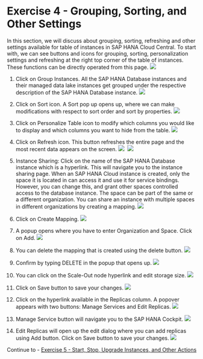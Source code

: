 # Exercise 4 - Grouping, Sorting, and Other Settings

In this section, we will discuss about grouping, sorting, refreshing and other settings available for table of instances in SAP HANA Cloud Central.
To start with, we can see buttons and icons for grouping, sorting, personalization settings and refreshing at the right top corner of the table of instances. These functions can be directly operated from this page.
    <kbd>
    ![](./images_new/1.png)
    </kbd>
    
1. Click on Group Instances. All the SAP HANA Database instances and their managed data lake instances get grouped under the respective description of the SAP HANA Database instance.
    <kbd>
    ![](./images_new/2.png)
    </kbd>
    
2. Click on Sort icon. A Sort pop up opens up, where we can make modifications with respect to sort order and sort by properties.
    <kbd>
    ![](./images_new/3.png)
    </kbd>
    
3. Click on Personalize Table icon to modify which columns you would like to display and which columns you want to hide from the table.
    <kbd>
    ![](./images_new/4.png)
    </kbd>
    
4. Click on Refresh icon. This button refreshes the entire page and the most recent data appears on the screen.
    <kbd>
    ![](./images_new/5.png)
    </kbd>
    <kbd>
    ![](./images_new/6.png)
    </kbd>
    
5. Instance Sharing: Click on the name of the SAP HANA Database instance which is a hyperlink. This will navigate you to the instance sharing page. When an SAP HANA Cloud instance is created, only the space it is located in can access it and use it for service bindings. However, you can change this, and grant other spaces controlled access to the database instance. The space can be part of the same or a different organization. You can share an instance with multiple spaces in different organizations by creating a mapping.
    <kbd>
    ![](./images_new/7.png)
    </kbd>
    
6. Click on Create Mapping.
    <kbd>
    ![](./images_new/8.png)
    </kbd>
    
7. A popup opens where you have to enter Organization and Space. Click on Add.
    <kbd>
    ![](./images_new/9.png)
    </kbd>
    
8. You can delete the mapping that is created using the delete button.
    <kbd>
    ![](./images_new/10.png)
    </kbd>
    
9. Confirm by typing DELETE in the popup that opens up.
    <kbd>
    ![](./images_new/11.png)
    </kbd>
    
10. You can click on the Scale-Out node hyperlink and edit storage size.
    <kbd>
    ![](./images_new/12.png)
    </kbd>
    
11. Click on Save button to save your changes.
    <kbd>
    ![](./images_new/13.png)
    </kbd>
    
12. Click on the hyperlink available in the Replicas column. A popover appears with two buttons: Manage Services and Edit Replicas.
    <kbd>
    ![](./images_new/14.png)
    </kbd>
    
13. Manage Service button will navigate you to the SAP HANA Cockpit.
    <kbd>
    ![](./images_new/15.png)
    </kbd>
    
14. Edit Replicas will open up the edit dialog where you can add replicas using Add button. Click on Save button to save your changes.
    <kbd>
    ![](./images_new/16.png)
    </kbd>
    
Continue to - [Exercise 5 - Start, Stop, Upgrade Instances, and Other Actions ](../ex_5/README.md)

